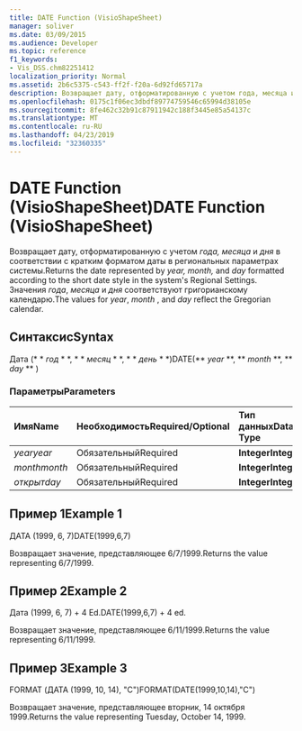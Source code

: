```yaml
---
title: DATE Function (VisioShapeSheet)
manager: soliver
ms.date: 03/09/2015
ms.audience: Developer
ms.topic: reference
f1_keywords:
- Vis_DSS.chm82251412
localization_priority: Normal
ms.assetid: 2b6c5375-c543-ff2f-f20a-6d92fd65717a
description: Возвращает дату, отформатированную с учетом года, месяца и дня в соответствии с кратким форматом даты в региональных параметрах системы. Значения года, месяца и дня соответствуют григорианскому календарю.
ms.openlocfilehash: 0175c1f06ec3dbdf89774759546c65994d38105e
ms.sourcegitcommit: 8fe462c32b91c87911942c188f3445e85a54137c
ms.translationtype: MT
ms.contentlocale: ru-RU
ms.lasthandoff: 04/23/2019
ms.locfileid: "32360335"
---
```

# <a name="date-function-visioshapesheet"></a><span data-ttu-id="0458f-104">DATE Function (VisioShapeSheet)</span><span class="sxs-lookup"><span data-stu-id="0458f-104">DATE Function (VisioShapeSheet)</span></span>

<span data-ttu-id="0458f-105">Возвращает дату, отформатированную с учетом *года, месяца* и *дня* в соответствии с кратким форматом даты в региональных параметрах системы.</span><span class="sxs-lookup"><span data-stu-id="0458f-105">Returns the date represented by  *year, month,*  and  *day*  formatted according to the short date style in the system's Regional Settings.</span></span> <span data-ttu-id="0458f-106">Значения *года*, *месяца* и *дня* соответствуют григорианскому календарю.</span><span class="sxs-lookup"><span data-stu-id="0458f-106">The values for  *year*, *month*  , and  *day*  reflect the Gregorian calendar.</span></span> 
  
## <a name="syntax"></a><span data-ttu-id="0458f-107">Синтаксис</span><span class="sxs-lookup"><span data-stu-id="0458f-107">Syntax</span></span>

<span data-ttu-id="0458f-108">Дата (\* \* *год* \* \*, \* \* *месяц* \* \*, \* \* *день* \* \*)</span><span class="sxs-lookup"><span data-stu-id="0458f-108">DATE(\*\* *year* \*\*, \*\* *month* \*\*, \*\* *day* \*\* )</span></span> 
  
### <a name="parameters"></a><span data-ttu-id="0458f-109">Параметры</span><span class="sxs-lookup"><span data-stu-id="0458f-109">Parameters</span></span>

|<span data-ttu-id="0458f-110">**Имя**</span><span class="sxs-lookup"><span data-stu-id="0458f-110">**Name**</span></span>|<span data-ttu-id="0458f-111">**Необходимость**</span><span class="sxs-lookup"><span data-stu-id="0458f-111">**Required/Optional**</span></span>|<span data-ttu-id="0458f-112">**Тип данных**</span><span class="sxs-lookup"><span data-stu-id="0458f-112">**Data Type**</span></span>|<span data-ttu-id="0458f-113">**Описание**</span><span class="sxs-lookup"><span data-stu-id="0458f-113">**Description**</span></span>|
|:-----|:-----|:-----|:-----|
| <span data-ttu-id="0458f-114">_year_</span><span class="sxs-lookup"><span data-stu-id="0458f-114">_year_</span></span> <br/> |<span data-ttu-id="0458f-115">Обязательный</span><span class="sxs-lookup"><span data-stu-id="0458f-115">Required</span></span>  <br/> |<span data-ttu-id="0458f-116">**Integer**</span><span class="sxs-lookup"><span data-stu-id="0458f-116">**Integer**</span></span> <br/> |<span data-ttu-id="0458f-117">Год.</span><span class="sxs-lookup"><span data-stu-id="0458f-117">The year.</span></span>  <br/> |
| <span data-ttu-id="0458f-118">_month_</span><span class="sxs-lookup"><span data-stu-id="0458f-118">_month_</span></span> <br/> |<span data-ttu-id="0458f-119">Обязательный</span><span class="sxs-lookup"><span data-stu-id="0458f-119">Required</span></span>  <br/> |<span data-ttu-id="0458f-120">**Integer**</span><span class="sxs-lookup"><span data-stu-id="0458f-120">**Integer**</span></span> <br/> |<span data-ttu-id="0458f-121">Месяц.</span><span class="sxs-lookup"><span data-stu-id="0458f-121">The month.</span></span>  <br/> |
| <span data-ttu-id="0458f-122">_открыт_</span><span class="sxs-lookup"><span data-stu-id="0458f-122">_day_</span></span> <br/> |<span data-ttu-id="0458f-123">Обязательный</span><span class="sxs-lookup"><span data-stu-id="0458f-123">Required</span></span>  <br/> |<span data-ttu-id="0458f-124">**Integer**</span><span class="sxs-lookup"><span data-stu-id="0458f-124">**Integer**</span></span> <br/> |<span data-ttu-id="0458f-125">День.</span><span class="sxs-lookup"><span data-stu-id="0458f-125">The day.</span></span>  <br/> |
   
## <a name="example-1"></a><span data-ttu-id="0458f-126">Пример 1</span><span class="sxs-lookup"><span data-stu-id="0458f-126">Example 1</span></span>

<span data-ttu-id="0458f-127">ДАТА (1999, 6, 7)</span><span class="sxs-lookup"><span data-stu-id="0458f-127">DATE(1999,6,7)</span></span>
  
<span data-ttu-id="0458f-128">Возвращает значение, представляющее 6/7/1999.</span><span class="sxs-lookup"><span data-stu-id="0458f-128">Returns the value representing 6/7/1999.</span></span>
  
## <a name="example-2"></a><span data-ttu-id="0458f-129">Пример 2</span><span class="sxs-lookup"><span data-stu-id="0458f-129">Example 2</span></span>

<span data-ttu-id="0458f-130">Дата (1999, 6, 7) + 4 Ed.</span><span class="sxs-lookup"><span data-stu-id="0458f-130">DATE(1999,6,7) + 4 ed.</span></span>
  
<span data-ttu-id="0458f-131">Возвращает значение, представляющее 6/11/1999.</span><span class="sxs-lookup"><span data-stu-id="0458f-131">Returns the value representing 6/11/1999.</span></span>
  
## <a name="example-3"></a><span data-ttu-id="0458f-132">Пример 3</span><span class="sxs-lookup"><span data-stu-id="0458f-132">Example 3</span></span>

<span data-ttu-id="0458f-133">FORMAT (ДАТА (1999, 10, 14), "C")</span><span class="sxs-lookup"><span data-stu-id="0458f-133">FORMAT(DATE(1999,10,14),"C")</span></span>
  
<span data-ttu-id="0458f-134">Возвращает значение, представляющее вторник, 14 октября 1999.</span><span class="sxs-lookup"><span data-stu-id="0458f-134">Returns the value representing Tuesday, October 14, 1999.</span></span>
  


